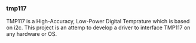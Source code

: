 ### tmp117

TMP117 is a High-Accuracy, Low-Power Digital Temprature which is based on i2c.
This project is an attemp to develop a driver to interface TMP117 on any
hardware or OS.
